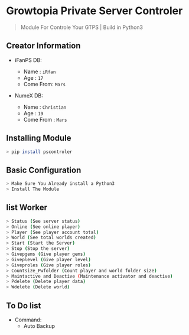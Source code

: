 # Growtopia Private Server Controler
> Module For Controle Your GTPS | Build in Python3

## Creator Information
- iFanPS DB:
    - Name : `iRfan`
    - Age : `17`
    - Come From: `Mars`

- NumeX DB:
    - Name : `Christian`
    - Age : `19`
    - Come From : `Mars`

## Installing Module
```bash
> pip install pscontroler
```

## Basic Configuration
```bash
> Make Sure You Already install a Python3
> Install The Module
```

## list Worker
```bash
> Status (See server status)
> Online (See online player)
> Player (See player account total)
> World (See total worlds created)
> Start (Start the Server)
> Stop (Stop the server)
> Givepgems (Give player gems)
> Giveplevel (Give player level)
> Giveproles (Give player roles)
> Countsize_Pwfolder (Count player and world folder size)
> Maintactive and Deactive (Maintenance activator and deactive)
> Pdelete (Delete player data)
> Wdelete (Delete world)
```

## To Do list
- Command:
    - Auto Backup